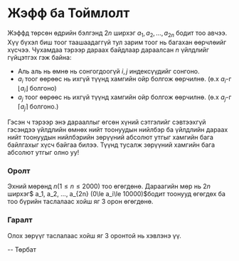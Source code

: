 Жэфф ба Тоймлолт
================

Жэффд төрсөн өдрийн бэлгэнд $2n$  ширхэг $a_1,a_2,...,a_{2n}$ бодит тоо авчээ. Хүү бүхэл биш тоог таашаадаггүй тул зарим тоог нь багахан өөрчлөийг хүсчээ. Чухамдаа тэрээр дараах байдлаар дараалсан $n$ үйлдлийг гүйцэтгэх гэж байна:

 - Аль аль нь өмнө нь сонгогдоогүй $i,j$ индексүүдийг сонгоно.
 - $a_i$ тоог өөрөөс нь ихгүй түүнд хамгийн ойр болгож өөрчилнө. (ө.х $a_i$-г $\lfloor a_i \rfloor$ болгоно)
 - $a_j$ тоог өөрөөс нь ихгүй түүнд хамгийн ойр болгож өөрчилнө. (ө.х $a_j$-г $\lceil a_j \rceil$ болгоно.)

Гэсэн ч тэрээр энэ дарааллыг өгсөн хүний сэтгэлийг сэвтээхгүй гэсэндээ үйлдлийн өмнөх нийт тоонуудын нийлбэр ба үйлдлийн дараах нийт тоонуудын нийлбэрийн зөрүүний абсолют утгыг хамгийн бага байлгахыг хүсч байгаа билээ. Түүнд тусалж зөрүүний хамгийн бага абсолют утгыг олно уу!

### Оролт
Эхний мөрөнд $n (1\le n\le 2000)$ тоо өгөгдөнө. Дараагийн мөр нь  $2n$ ширхэг$ a_1, a_2, ..., a_{2n} (0\le a_i\le 10000)$бодит тоонууд өгөгдөх ба тоо бүрийн таслалаас хойш яг 3 орон өгөгдөнө.

### Гаралт
Олох зөрүүг таслалаас хойш яг 3 оронтой нь хэвлэнэ үү.

-- Төрбат
